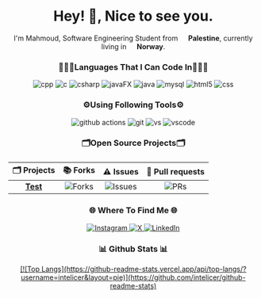 <h1 align="center">
  Hey! 👋, Nice to see you.
</h1>

<p align="center">
  I'm Mahmoud, Software Engineering Student from
  <img src="https://cdn-icons-png.flaticon.com/512/168/168097.png" width="13"/> <b>Palestine</b>,
  currently living in
  <img src="https://cdn-icons-png.flaticon.com/512/168/168091.png" width="13"/> <b>Norway</b>.
</p>

<h3 align="center">👨🏻‍💻Languages That I Can Code In👨🏻‍💻</h3>

<p align="center">
  <img alt="cpp" src="https://img.shields.io/badge/-C++-00599C?logo=c%2B%2B&logoColor=white&style=for-the-badge" />
  <img alt="c" src="https://img.shields.io/badge/c-%2300599C.svg?style=for-the-badge&logo=c&logoColor=white" />
  <img alt="csharp" src="https://img.shields.io/badge/-C%23-239120?style=for-the-badge&logo=csharp&logoColor=white" />
  <img alt="javaFX" src="https://img.shields.io/badge/-%F0%9F%8E%A8%20JavaFX%20-E34F26?style=for-the-badge" />
  <img alt="java" src="https://img.shields.io/badge/-Java-E34F26?logo=coffeescript&logoColor=white&style=for-the-badge" />
  <img alt="mysql" src="https://img.shields.io/badge/-MySQL-4479A1?logo=mysql&logoColor=white&style=for-the-badge" />
  <img alt="html5" src="https://img.shields.io/badge/-HTML5-E34F26?logo=html5&logoColor=white&style=for-the-badge" />
  <img alt="css" src="https://img.shields.io/badge/-CSS3-1572B6?logo=css3&logoColor=white&style=for-the-badge" />
</p>

<h3 align="center">⚙️Using Following Tools⚙️</h3>

<p align="center">
  <img alt="github actions" src="https://img.shields.io/badge/-GitHub%20Actions-2088FF?logo=githubactions&logoColor=white&style=for-the-badge" />
  <img alt="git" src="https://img.shields.io/badge/-Git-F05032?logo=git&logoColor=white&style=for-the-badge" />
  <img alt="vs" src="https://img.shields.io/badge/-Visual%20Studio-5C2D91?logo=visualstudio&logoColor=white&style=for-the-badge" />
  <img alt="vscode" src="https://img.shields.io/badge/-Visual%20Studio%20Code-007ACC?logo=visualstudiocode&logoColor=white&style=for-the-badge" />
</p>

<h3 align="center">🗂️Open Source Projects🗂️</h3>

<!-- Centered markdown table: the :---: makes each column centered -->
<h3 align="center">

<table align="center">
  <thead>
    <tr>
      <th align="center">🗂️ Projects</th>
      <th align="center">📚 Forks</th>
      <th align="center">⚠️ Issues</th>
      <th align="center">🧲 Pull requests</th>
    </tr>
  </thead>
  <tbody>
    <tr>
      <td align="center"><a href="https://github.com/intelicer"><b>Test</b></a></td>
      <td align="center"><img alt="Forks" src="https://img.shields.io/github/forks/thmsgbrt/react-simple-pull-to-refresh?style=flat-square&labelColor=343b41" /></td>
      <td align="center"><img alt="Issues" src="https://img.shields.io/github/issues/thmsgbrt/react-simple-pull-to-refresh?style=flat-square&labelColor=343b41" /></td>
      <td align="center"><img alt="PRs" src="https://img.shields.io/github/issues-pr/thmsgbrt/react-simple-pull-to-refresh?style=flat-square&labelColor=343b41" /></td>
    </tr>
  </tbody>
</table>

</h3>

<h3 align="center">🌐 Where To Find Me 🌐</h3>

<p align="center">
  <a href="https://www.instagram.com" target="_blank">
    <img alt="Instagram" src="https://img.shields.io/badge/-Instagram-E4405F?logo=instagram&logoColor=white&style=for-the-badge" />
  </a>
  <a href="https://twitter.com/Intelicer" target="_blank">
    <img alt="X" src="https://img.shields.io/badge/-X-000000?logo=x&logoColor=white&style=for-the-badge" />
  </a>
  <a href="https://www.linkedin.com/" target="_blank">
    <img alt="LinkedIn" src="https://img.shields.io/badge/-LinkedIn-0A66C2?logo=linkedin&logoColor=white&style=for-the-badge" />
  </a>
</p>

<h3 align="center">📊 Github Stats 📊</h3>

<p align="center">
  <a href='https://github.com/intelicer/github-stats-transparent'>
  [![Top Langs](https://github-readme-stats.vercel.app/api/top-langs/?username=intelicer&layout=pie)](https://github.com/intelicer/github-readme-stats)
</p>
